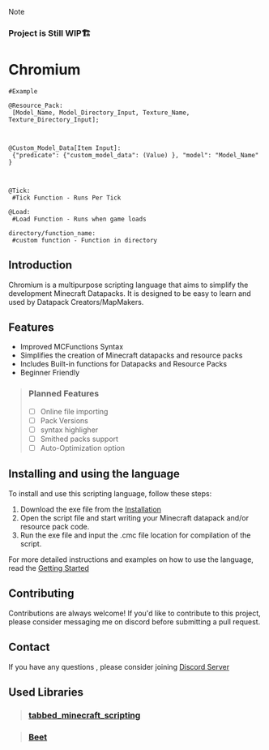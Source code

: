 > [!NOTE]
> ###  **Project is Still WIP🏗️**
# Chromium
```
#Example

@Resource_Pack:
 [Model_Name, Model_Directory_Input, Texture_Name, Texture_Directory_Input];
 


@Custom_Model_Data[Item Input]:
 {"predicate": {"custom_model_data": (Value) }, "model": "Model_Name" }



@Tick:
 #Tick Function - Runs Per Tick

@Load:
 #Load Function - Runs when game loads

directory/function_name:
 #custom function - Function in directory

```
## Introduction

Chromium is a multipurpose scripting language that aims to simplify the development Minecraft Datapacks. It is designed to be easy to learn and used by Datapack Creators/MapMakers.

## Features

- Improved MCFunctions Syntax
- Simplifies the creation of Minecraft datapacks and resource packs
- Includes Built-in functions for Datapacks and Resource Packs
- Beginner Friendly
> ### Planned Features
> - [ ] Online file importing
> - [ ] Pack Versions
> - [ ] syntax highligher
> - [ ] Smithed packs support
> - [ ] Auto-Optimization option

## Installing and using the language

To install and use this scripting language, follow these steps:

1. Download the exe file from the [Installation](https://github.com/ChromiumMC/Chromium/releases/tag/exported)
2. Open the script file and start writing your Minecraft datapack and/or resource pack code.
3. Run the exe file and input the .cmc file location for compilation of the script.

For more detailed instructions and examples on how to use the language, read the [Getting Started](https://github.com/ChromiumMC/Chromium/blob/main/internal%20docs/chromium_tutorial.md)

## Contributing

Contributions are always welcome! If you'd like to contribute to this project, please consider messaging me on discord before submitting a pull request.

## Contact

If you have any questions , please consider joining [Discord Server](https://discord.gg/x3bvraa6q2)

## Used Libraries
> ### [tabbed_minecraft_scripting](https://github.com/davidkowalk/tabbed_minecraft_scripting)

> ### [Beet](https://github.com/mcbeet/beet?tab=readme-ov-file)

